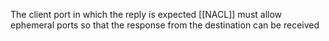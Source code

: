 The client port in which the reply is expected
[[NACL]] must allow ephemeral ports so that the response from the destination can be received
